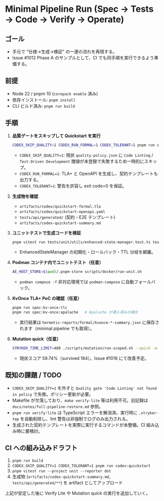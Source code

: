 # Minimal Pipeline Run (Spec → Tests → Code → Verify → Operate)

## ゴール
- 手元で "仕様→生成→検証" の一連の流れを再現する。
- Issue #1012 Phase A のサンプルとして、CI でも同手順を実行できるよう準備する。

## 前提
- Node 22 / pnpm 10 (`corepack enable` 済み)
- 依存インストール: `pnpm install`
- CLI ビルド済み: `pnpm run build`

## 手順

1. **品質ゲートをスキップして Quickstart を実行**
   ```bash
   CODEX_SKIP_QUALITY=1 CODEX_RUN_FORMAL=1 CODEX_TOLERANT=1 pnpm run codex:quickstart
   ```
   - `CODEX_SKIP_QUALITY=1`: 現状 `quality-policy.json` に `Code Linting` / `Test-Driven Development` 閾値が未登録で失敗するため一時的にスキップ。
   - `CODEX_RUN_FORMAL=1`: TLA+ と OpenAPI を生成し、契約テンプレートも出力する。
   - `CODEX_TOLERANT=1`: 警告を許容し exit code=0 を保証。

2. **生成物を確認**
   - `artifacts/codex/quickstart-formal.tla`
   - `artifacts/codex/quickstart-openapi.yaml`
   - `tests/api/generated/` (契約・E2E テンプレート)
   - `artifacts/codex-quickstart-summary.md`

3. **ユニットテストで生成コードを検証**
   ```bash
   pnpm vitest run tests/unit/utils/enhanced-state-manager.test.ts tests/unit/utils/enhanced-state-manager.rollback.test.ts --reporter dot
   ```
   - EnhancedStateManager の初期化・ロールバック・TTL 分岐を網羅。

4. **Podman コンテナ内でユニットテスト（任意）**
   ```bash
   AE_HOST_STORE=$(pwd)/.pnpm-store scripts/docker/run-unit.sh
   ```
   - `podman compose -f` 非対応環境では `podman-compose` に自動フォールバック。

5. **KvOnce TLA+ PoC の確認（任意）**
   ```bash
   pnpm run spec:kv-once:tlc
   pnpm run spec:kv-once:apalache   # Apalache が導入済みの場合
   ```
   - 実行結果は `hermetic-reports/formal/kvonce-*-summary.json` に保存されます（minimal pipeline でも取得）。

6. **Mutation quick（任意）**
   ```bash
   STRYKER_TIME_LIMIT=480 ./scripts/mutation/run-scoped.sh --quick -m src/utils/enhanced-state-manager.ts -c configs/stryker.enhanced.config.js
   ```
   - 現状スコア 59.74%（survived 184）。Issue #1016 にて改善予定。

## 既知の課題 / TODO
- `CODEX_SKIP_QUALITY=1` を外すと `Quality gate 'Code Linting' not found in policy` で失敗。ポリシー更新が必要。
- Makefile が欠落しており、`make verify-lite` 等は利用不可。旧記録は `docs/notes/full-pipeline-restore.md` 参照。
- `pnpm run verify:lite` は TypeScript エラーを解消済。実行時に `.stryker-tmp` を自動削除し、lint 警告は非強制でログのみ出力される。
- 生成された契約テンプレートを実際に実行するコマンドが未整備。CI 組み込み時に要検討。

## CI への組み込みドラフト
1. `pnpm run build`
2. `CODEX_SKIP_QUALITY=1 CODEX_TOLERANT=1 pnpm run codex:quickstart`
3. `pnpm vitest run --project unit --reporter dot`
4. 生成物 (`artifacts/codex-quickstart-summary.md`, `tests/api/generated/**`) を artifact としてアップロード

上記が安定した後に Verify Lite や Mutation quick の実行を追加していく。
